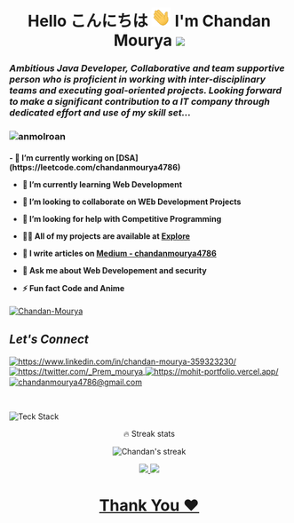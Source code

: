 

<!----------------------------------- Heading Section ------------------------------------>
<h1 align="center">
   Hello こんにちは
    <img src="https://raw.githubusercontent.com/ABSphreak/ABSphreak/master/gifs/Hi.gif" width="35">
    I'm Chandan Mourya
    <img src="https://camo.githubusercontent.com/d3359cb00ab0b5ed8f2e1fe3fceb4fbaf3b614340f8c0db99c17b9f50b351770/68747470733a2f2f656d6f6a69732e736c61636b6d6f6a69732e636f6d2f656d6f6a69732f696d616765732f313533313834393433302f343234362f626c6f622d73756e676c61737365732e6769663f31353331383439343330" width="35">
</h1>
<!----------------------------------------------------------------------------------------------->
<h3>
    <i>Ambitious Java Developer, Collaborative and team supportive person who is proficient in working with inter-disciplinary teams and executing goal-oriented projects. Looking forward to make a significant contribution to a IT company through dedicated effort and use of my skill set...</i>
</h3>


<!-- <p align="left"> <img src="https://media-exp1.licdn.com/dms/image/C4D1BAQHgVbml3WKvPA/company-background_10000/0/1577378330448?e=2147483647&v=beta&t=z99B1_ZSdGOr4Be6g5cYsQ8KiHrGVH58744Iq76Kq0k" alt="Chandan-Mourya" /> </p> -->

<h3><p align="left"> <img src="https://komarev.com/ghpvc/?username=Chandan-Mourya&label=Profile%20views&color=0e75b6&style=flat" alt="anmolroan" /> </p></h3>
<h4>
- 🔭 I’m currently working on [DSA](https://leetcode.com/chandanmourya4786)

- 🌱 I’m currently learning **Web Development**

- 👯 I’m looking to collaborate on **WEb Development Projects**

- 🤝 I’m looking for help with **Competitive Programming**

- 👨‍💻 All of my projects are available at [Explore](https://app.netlify.com/teams/chandan-mourya/sites)

- 📝 I  write articles on [Medium - chandanmourya4786](https://medium.com/@chandanmourya4786)

- 💬 Ask me about **Web Developement and security**

- ⚡ Fun fact **Code and Anime**
</h4>
<p align="left"> <a href="https://github.com/ryo-ma/github-profile-trophy"><img src="https://github-profile-trophy.vercel.app/?username=Chandan-Mourya&no-frame=true&margin-w=35&theme=buddhism" alt="Chandan-Mourya" /></a> </p>

   


<!----------------------------------- Social Media Links Section ------------------------------------>

<h2><i>Let's Connect</i></h2>


<p align="left">
    <a href="https://linkedin.com/in/m-sehrawat">
        <img align="center" src="https://img.shields.io/badge/LinkedIn-0077B5?style=for-the-badge&logo=linkedin&logoColor=white" alt="https://www.linkedin.com/in/chandan-mourya-359323230/" />
    </a>
    <a href="https://twitter.com/MohitSehrawatt">
        <img align="center" src="https://img.shields.io/badge/Twitter-1DA1F2?style=for-the-badge&logo=twitter&logoColor=white" 
             alt="https://twitter.com/_Prem_mourya" />
    </a>
    <a href="https://chandan-mourya.netlify.app/">
        <img align="center" src="https://img.shields.io/badge/Portfolio-18A303?style=for-the-badge&logo=ionic&logoColor=white" alt="https://mohit-portfolio.vercel.app/" />
    </a>
    <a title="chandanmourya" href="mailto:chandanmourya4786@gmail.com">
        <img align="center" src="https://img.shields.io/badge/Gmail-D14836?style=for-the-badge&logo=gmail&logoColor=white" alt="chandanmourya4786@gmail.com" />
    </a>
</p>
<br>




![Teck Stack](https://user-images.githubusercontent.com/81063456/169705256-ad8945ba-0b55-4c23-aad9-822dd97e3d4b.png)

<!--  -------------------------------------------------------------------------------------------- -->
<div align="center">
<p><summary>🔥 Streak stats</summary></p>
<p>
    <img title="Streak stats" alt="Chandan's streak" src="https://github-readme-streak-stats.herokuapp.com/?user=Chandan-Mourya&theme=monokai-metallian&hide_border=true"/>
</p>

  
</p>
</div>


<!-- GIT stats -->

<div align="center">
  <a href="https://github.com/Chandan-Mourya">
  <img height="180em" width="auto" src="https://github-readme-stats.vercel.app/api?username=Chandan-Mourya&show_icons=true&theme=dracula&include_all_commits=true&count_private=true"/>
      
  <img height="180em" width="auto" src="https://github-readme-stats.vercel.app/api/top-langs/?username=Chandan-Mourya&layout=compact&langs_count=7&theme=dracula"/>
</div>


<h1 align="center"> Thank You ❤</h1>

